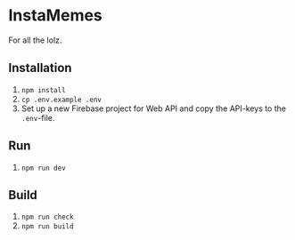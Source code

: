 # InstaMemes

For all the lolz.

## Installation

1. `npm install`
2. `cp .env.example .env`
3. Set up a new Firebase project for Web API and copy the API-keys to the `.env`-file.

## Run

1. `npm run dev`

## Build

1. `npm run check`
2. `npm run build`
